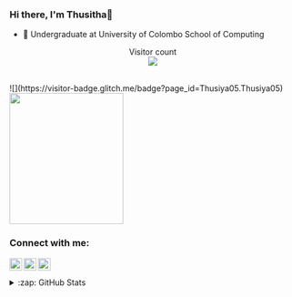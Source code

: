 ### Hi there, I'm Thusitha👋
- 🌱 Undergraduate at University of Colombo School of Computing
<p align="center"> 
  Visitor count<br>
  <img src="https://profile-counter.glitch.me/Thusiya05/count.svg" />
</p>
</br>
![](https://visitor-badge.glitch.me/badge?page_id=Thusiya05.Thusiya05)
</br>

<img src="https://webstockreview.net/images/hello-clipart-hii-1.gif" width="200" height="230">


### Connect with me:

[<img align="left" alt="Thusiya | LinkedIn" width="22px" src="https://cdn.jsdelivr.net/npm/simple-icons@v3/icons/linkedin.svg" />][linkedin]
[<img align="left" alt="Thusiya | Instagram" width="22px" src="https://cdn.jsdelivr.net/npm/simple-icons@v3/icons/instagram.svg" />][instagram]
[<img align="left" alt="Thusiya | facebook" width="22px" src="https://cdn.jsdelivr.net/npm/simple-icons@v3/icons/facebook.svg" />][facebook]

</br>

</br>

<details>
  <summary>:zap: GitHub Stats</summary>

  <a href="https://github.com/anuraghazra/github-readme-stats">
  <img align="center" src="https://github-readme-stats.anuraghazra1.vercel.app/api?username=Thusiya05&show_icons=true&include_all_commits=true&theme=radical" alt="Thusitha's github stats" />
</a>

</details>

[instagram]: https://www.instagram.com/thusi_ya/
[linkedin]: https://www.linkedin.com/in/thusitha-karunathilaka-b2379a195
[facebook]: https://www.facebook.com/thusitha.karunathilaka.50


<!--
**Thusiya05/Thusiya05** is a ✨ _special_ ✨ repository because its `README.md` (this file) appears on your GitHub profile.

Here are some ideas to get you started:

- 🔭 I’m currently working on ...
- 🌱 I’m currently learning ...
- 👯 I’m looking to collaborate on ...
- 🤔 I’m looking for help with ...
- 💬 Ask me about ...
- 📫 How to reach me: ...
- 😄 Pronouns: ...
- ⚡ Fun fact: ...
-->
